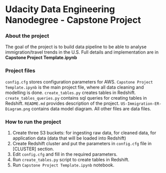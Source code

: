 # Udacity Data Engineering Nanodegree - Capstone Project

### About the project
The goal of the project is to build data pipeline to be able to analyse immigration/travel trends in the U.S.
Full details and implementation are in **Capstone Project Template.ipynb**


### Project files
`config.cfg` stores configuration parameters for AWS.
`Capstone Project Template.ipynb` is the main project file, where all data cleaning and modelling is done.
`create_tables.py` creates tables in Redshift.
`create_tables_queries.py` contains sql queries for creating tables in Redshift.
`README.md` provides description of the project.
`US-Immigration-ER-Diagram.png` contains data model diagram.
All other files are data files.

### How to run the project
1. Create three S3 buckets: for ingesting raw data, for cleaned data, for application data (data that will be loaded into Redshift)
2. Create Redshift cluster and put the parameters in `config.cfg` file in \[CLUSTER\] section.
3. Edit `config.cfg` and fill in the required parameters.
4. Run `create_tables.py` script to create tables in Redshift.
5. Run `Capstone Project Template.ipynb` notebook.
